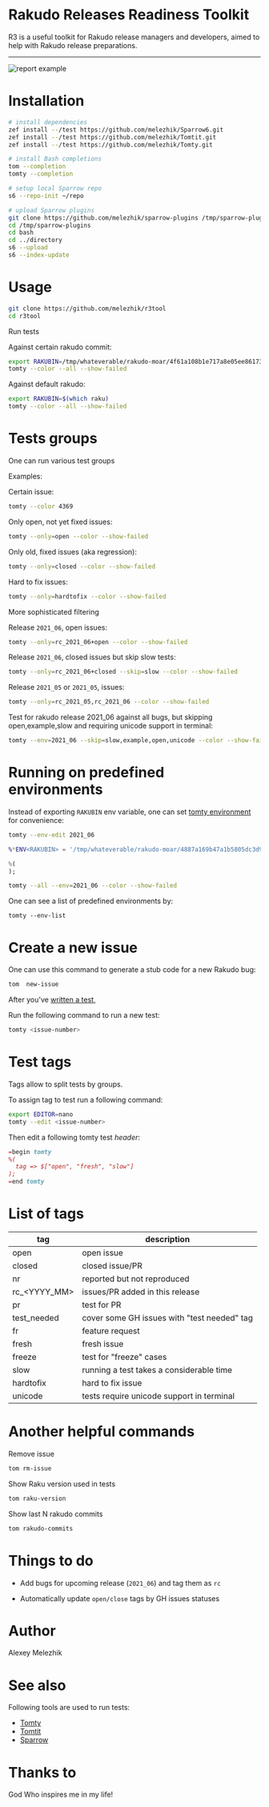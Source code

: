 # Rakudo Releases Readiness Toolkit

R3 is a useful toolkit for Rakudo release managers and developers, aimed to help with Rakudo release preparations.

---

![report example](https://raw.githubusercontent.com/melezhik/r3tool/master/screenshots/r3log-sample.png)


# Installation

```bash
# install dependencies
zef install --/test https://github.com/melezhik/Sparrow6.git 
zef install --/test https://github.com/melezhik/Tomtit.git
zef install --/test https://github.com/melezhik/Tomty.git

# install Bash completions
tom --completion
tomty --completion

# setup local Sparrow repo
s6 --repo-init ~/repo

# upload Sparrow plugins
git clone https://github.com/melezhik/sparrow-plugins /tmp/sparrow-plugins
cd /tmp/sparrow-plugins
cd bash
cd ../directory
s6 --upload
s6 --index-update
```

# Usage

```bash
git clone https://github.com/melezhik/r3tool
cd r3tool
```

Run tests

Against certain rakudo commit:

```bash
export RAKUBIN=/tmp/whateverable/rakudo-moar/4f61a108b1e717a8e05ee861738a412d55be6ed4/bin/raku
tomty --color --all --show-failed
```

Against default rakudo:

```bash
export RAKUBIN=$(which raku)
tomty --color --all --show-failed
```

# Tests groups

One can run various test groups

Examples:

Certain issue:

```bash
tomty --color 4369
```

Only open, not yet fixed issues:

```bash
tomty --only=open --color --show-failed
```

Only old, fixed issues (aka regression):

```bash
tomty --only=closed --color --show-failed
```

Hard to fix issues:

```bash
tomty --only=hardtofix --color --show-failed
```

More sophisticated filtering

Release `2021_06`, open issues:

```bash
tomty --only=rc_2021_06+open --color --show-failed
```

Release `2021_06`, closed issues but skip slow tests:

```bash
tomty --only=rc_2021_06+closed --skip=slow --color --show-failed
```

Release `2021_05` or `2021_05`, issues:

```bash
tomty --only=rc_2021_05,rc_2021_06 --color --show-failed
```

Test for rakudo release 2021_06 against all bugs, but skipping open,example,slow and requiring unicode support in terminal:
```bash
tomty --env=2021_06 --skip=slow,example,open,unicode --color --show-failed
```

# Running on predefined environments

Instead of exporting `RAKUBIN` env variable, one can set [tomty environment](https://github.com/melezhik/Tomty#environments) for convenience:

```bash
tomty --env-edit 2021_06
```

```raku
%*ENV<RAKUBIN> = '/tmp/whateverable/rakudo-moar/4887a169b47a1b5805dc3d90b5aa4c83a86fc4dd/bin/raku';

%(
);
```

```bash
tomty --all --env=2021_06 --color --show-failed
```

One can see a list of predefined environments by:

```
tomty --env-list
```

# Create a new issue

One can use this command to generate a stub code for a new Rakudo bug:

```bash
tom  new-issue 
```

After you've [written a test](https://github.com/melezhik/r3tool/blob/master/docs/how-to-write-tests.md), 

Run the following command to run a new test:

```bash
tomty <issue-number>
```

# Test tags

Tags allow to split tests by groups.

To assign tag to test run a following command:

```bash
export EDITOR=nano
tomty --edit <issue-number>
```

Then edit a following tomty test _header_:

```raku
=begin tomty
%(
  tag => $["open", "fresh", "slow"]
);
=end tomty
```

# List of tags

| tag        | description |
| ---------- | ------------|
| open       | open issue  |
| closed     | closed issue/PR  |
| nr         | reported but not reproduced      |
| rc_<YYYY_MM>  | issues/PR added in this release  |
| pr         | test for PR | 
| test_needed | cover some GH issues with "test needed" tag |
| fr         | feature request |
| fresh      | fresh issue  |
| freeze     | test for "freeze" cases |
| slow       | running a test takes a considerable time  |
| hardtofix  | hard to fix issue  |
| unicode    | tests require unicode support in terminal |

# Another helpful commands

Remove issue

```bash
tom rm-issue
```

Show Raku version used in tests

```bash
tom raku-version
```

Show last N rakudo commits

```bash
tom rakudo-commits
```


# Things to do

* Add bugs for upcoming release (`2021_06`) and tag them as `rc`

* Automatically update `open/close` tags by GH issues statuses 

# Author

Alexey Melezhik

# See also

Following tools are used to run tests:

* [Tomty](https://github.com/melezhik/Tomty)
* [Tomtit](https://github.com/melezhik/Tomtit)
* [Sparrow](https://github.com/melezhik/Sparrow6)


# Thanks to

God Who inspires me in my life!
